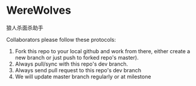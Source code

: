# WereWolves
狼人杀面杀助手

Collaborators please follow these protocols:
1. Fork this repo to your local github and work from there, either create a new branch or just push to forked repo's master). 
2. Always pull/sync with this repo's dev branch.
3. Always send pull request to this repo's dev branch
4. We will update master branch regularly or at milestone
